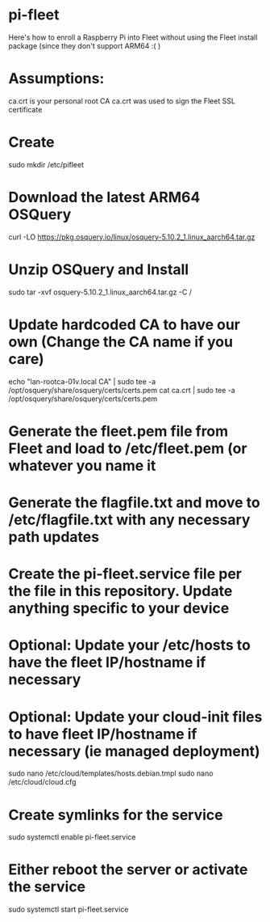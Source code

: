 # pi-fleet
Here's how to enroll a Raspberry Pi into Fleet without using the Fleet install package (since they don't support ARM64 :( )


# Assumptions:
ca.crt is your personal root CA
ca.crt was used to sign the Fleet SSL certificate

# Create 
sudo mkdir /etc/pifleet

# Download the latest ARM64 OSQuery

curl -LO https://pkg.osquery.io/linux/osquery-5.10.2_1.linux_aarch64.tar.gz

# Unzip OSQuery and Install

sudo tar -xvf osquery-5.10.2_1.linux_aarch64.tar.gz -C /

# Update hardcoded CA to have our own (Change the CA name if you care)

echo "lan-rootca-01v.local CA" | sudo tee -a /opt/osquery/share/osquery/certs/certs.pem
cat ca.crt | sudo tee -a /opt/osquery/share/osquery/certs/certs.pem

# Generate the fleet.pem file from Fleet and load to /etc/fleet.pem (or whatever you name it

# Generate the flagfile.txt and move to /etc/flagfile.txt with any necessary path updates 

# Create the pi-fleet.service file per the file in this repository. Update anything specific to your device

# Optional: Update your /etc/hosts to have the fleet IP/hostname if necessary

# Optional: Update your cloud-init files to have fleet IP/hostname if necessary (ie managed deployment)
sudo nano /etc/cloud/templates/hosts.debian.tmpl
sudo nano /etc/cloud/cloud.cfg

# Create symlinks for the service

sudo systemctl enable pi-fleet.service

# Either reboot the server or activate the service

sudo systemctl start pi-fleet.service
